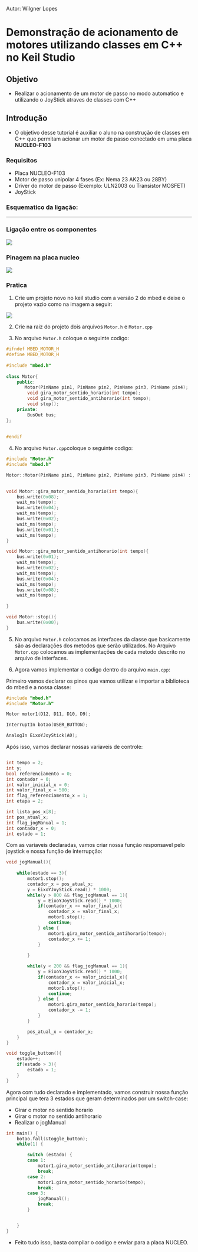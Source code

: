 Autor: Wilgner Lopes

# Demonstração de acionamento de motores utilizando classes em C++ no Keil Studio

## Objetivo

- Realizar o acionamento de um motor de passo no modo automatico e utilizando o JoyStick atraves de classes com C++

## Introdução

- O objetivo desse tutorial é auxiliar o aluno na construção de classes em C++ que permitam acionar um motor de passo conectado em uma placa **NUCLEO-F103** 

### Requisitos

- Placa NUCLEO-F103
- Motor de passo unipolar 4 fases (Ex: Nema 23 AK23 ou 28BY)
- Driver do motor de passo (Exemplo: ULN2003 ou Transistor MOSFET)
- JoyStick

### Esquematico da ligação:
---

### Ligação entre os componentes
<img src="./src/esquematico.png">

### Pinagem na placa nucleo
<img src="./src/pinagem-nucleo.png">

### Pratica

1. Crie um projeto novo no keil studio com a versão 2 do mbed e deixe o projeto vazio como na imagem a seguir: 

<img src="./src/blank-project.png">

2. Crie na raiz do projeto dois arquivos ```Motor.h``` e ```Motor.cpp```

3. No arquivo ```Motor.h``` coloque o seguinte codigo:

```cpp
#ifndef MBED_MOTOR_H
#define MBED_MOTOR_H
 
#include "mbed.h"
 
class Motor{
    public:
       Motor(PinName pin1, PinName pin2, PinName pin3, PinName pin4);
        void gira_motor_sentido_horario(int tempo);
        void gira_motor_sentido_antihorario(int tempo);
        void stop();
    private:
        BusOut bus;
}; 
 
 
#endif

```

4. No arquivo ```Motor.cpp```coloque o seguinte codigo:

```cpp
#include "Motor.h"
#include "mbed.h"

Motor::Motor(PinName pin1, PinName pin2, PinName pin3, PinName pin4) :  bus(pin1, pin2, pin3, pin4){}
    

void Motor::gira_motor_sentido_horario(int tempo){
    bus.write(0x08);
    wait_ms(tempo);
    bus.write(0x04);
    wait_ms(tempo);
    bus.write(0x02);
    wait_ms(tempo);
    bus.write(0x01);
    wait_ms(tempo);
}

void Motor::gira_motor_sentido_antihorario(int tempo){
    bus.write(0x01);
    wait_ms(tempo);
    bus.write(0x02);
    wait_ms(tempo);
    bus.write(0x04);
    wait_ms(tempo);
    bus.write(0x08);
    wait_ms(tempo);
    
}

void Motor::stop(){
    bus.write(0x00);
}

```

5. No arquivo ```Motor.h``` colocamos as interfaces da classe que basicamente são as declarações dos metodos que serão utilizados. No Arquivo ```Motor.cpp``` colocamos as implementações de cada metodo descrito no arquivo de interfaces.

6. Agora vamos implementar o codigo dentro do arquivo ```main.cpp```:

Primeiro vamos declarar os pinos que vamos utilizar e importar a biblioteca do mbed e a nossa classe:
```cpp
#include "mbed.h"
#include "Motor.h"

Motor motor1(D12, D11, D10, D9);

InterruptIn botao(USER_BUTTON);

AnalogIn EixoYJoyStick(A0);
```
Após isso, vamos declarar nossas variaveis de controle:
```cpp

int tempo = 2;
int y;
bool referenciamento = 0;
int contador = 0;
int valor_inicial_x = 0;
int valor_final_x = 500;
int flag_referenciamento_x = 1;
int etapa = 2;

int lista_pos_x[8];
int pos_atual_x;
int flag_jogManual = 1;
int contador_x = 0;
int estado = 1;
```
Com as variaveis declaradas, vamos criar nossa função responsavel pelo joystick e nossa função de interrupção:

```cpp
void jogManual(){
    
    while(estado == 3){
        motor1.stop();
        contador_x = pos_atual_x;
        y = EixoYJoyStick.read() * 1000;
        while(y > 800 && flag_jogManual == 1){
            y = EixoYJoyStick.read() * 1000;
            if(contador_x >= valor_final_x){
                contador_x = valor_final_x;
                motor1.stop();
                continue;
            } else {
                motor1.gira_motor_sentido_antihorario(tempo);
                contador_x += 1;
            }
            
        }

        while(y < 200 && flag_jogManual == 1){
            y = EixoYJoyStick.read() * 1000;
            if(contador_x <= valor_inicial_x){
                contador_x = valor_inicial_x;
                motor1.stop();
                continue;
            } else {
                motor1.gira_motor_sentido_horario(tempo);
                contador_x -= 1;
            }
        }

        pos_atual_x = contador_x;
    }
}

void toggle_button(){
    estado++;
    if(estado > 3){
        estado = 1;
    }
}

```

Agora com tudo declarado e implementado, vamos construir nossa função principal que tera 3 estados que geram determinados por um switch-case:
- Girar o motor no sentido horario
- Girar o motor no sentido antihorario
- Realizar o jogManual

```cpp
int main() {
    botao.fall(&toggle_button);
    while(1) {

        switch (estado) {
        case 1:
            motor1.gira_motor_sentido_antihorario(tempo);
            break;
        case 2:
            motor1.gira_motor_sentido_horario(tempo);
            break;
        case 3:
            jogManual();
            break;
        }


    }
}
```

- Feito tudo isso, basta compilar o codigo e enviar para a placa NUCLEO.
